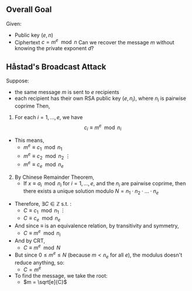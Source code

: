 ## Overall Goal
Given:
- Public key $(e,n)$
- Ciphertext $c = m^e \mod n$
Can we recover the message $m$ without knowing the private exponent $d$?
## Håstad's Broadcast Attack
Suppose:
- the same message $m$ is sent to $e$ recipients
- each recipient has their own RSA public key $(e,n_i)$, where $n_i$ is pairwise coprime
Then,
1. For each $i=1, \dots , e$, we have
$$c_i \equiv m^e \mod n_i$$
- This means, 
	- $m^e \equiv c_1 \mod n_1$
	- $m^e \equiv c_2 \mod n_2$
		$\vdots$
	- $m^e \equiv c_e \mod n_e$
2. By Chinese Remainder Theorem,
	- If $x \equiv a_i \mod n_i$ for $i = 1, \dots, e$, and the $n_i$ are pairwise coprime, then there exists a unique solution modulo $N = n_1 \cdot n_2 \cdot \dots \cdot n_e$
- Therefore, $\exists C \in \mathbb{Z}$ s.t. :
	- $C \equiv c_1 \mod n_1$
		$\vdots$
	- $C \equiv c_e \mod n_e$
- And since $\equiv$ is an equivalence relation, by transitivity and symmetry,
	- $C \equiv m^e \mod n_i$
- And by CRT, 
	- $C \equiv m^e \mod N$
- But since $0 \leq m^e \leq N$ (because $m < n_e$ for all $e$), the modulus doesn't reduce anything, so:
	- $C = m^e$
- To find the message, we take the root:
	- $m = \sqrt[e]{C}$
